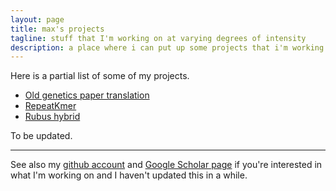 ```yaml
---
layout: page
title: max's projects
tagline: stuff that I'm working on at varying degrees of intensity
description: a place where i can put up some projects that i'm working on.
---
```


Here is a partial list of some of my projects.

- [Old genetics paper translation](pages/woltereck.html)
- [RepeatKmer](pages/repeat_kmer.html)
- [Rubus hybrid](pages/rubus.html)

To be updated.

---

See also my [github account](https://github.com/maximilianpress/) and [Google Scholar page](https://scholar.google.com/citations?user=o76x5xQAAAAJ) if you're interested in what I'm working on and I haven't updated this in a while.

